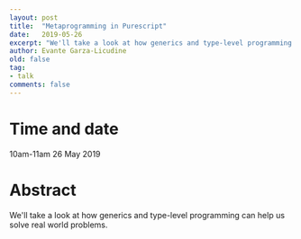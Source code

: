 ```yaml
---
layout: post
title:  "Metaprogramming in Purescript"
date:   2019-05-26
excerpt: "We'll take a look at how generics and type-level programming can help us solve real world problems."
author: Evante Garza-Licudine
old: false
tag:
- talk
comments: false
---
```


# Time and date
10am-11am 26 May 2019

# Abstract

We'll take a look at how generics and type-level programming can help us solve real world problems.

